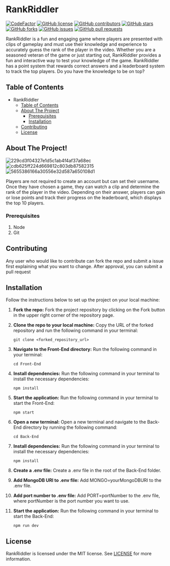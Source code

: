 # RankRiddler

[![CodeFactor](https://www.codefactor.io/repository/github/chris5613/rankriddler/badge)](https://www.codefactor.io/repository/github/chris5613/rankriddler)
[![GitHub license](https://img.shields.io/github/license/Chris5613/RankRiddler)](https://github.com/Chris5613/RankRiddler/blob/main/LICENSE)
[![GitHub contributors](https://img.shields.io/github/contributors/Chris5613/RankRiddler)](https://github.com/Chris5613/RankRiddler/graphs/contributors)
[![GitHub stars](https://img.shields.io/github/stars/Chris5613/RankRiddler)](https://github.com/Chris5613/RankRiddler/stargazers)
[![GitHub forks](https://img.shields.io/github/forks/Chris5613/RankRiddler)](https://github.com/Chris5613/RankRiddler/network/members)
[![GitHub issues](https://img.shields.io/github/issues/Chris5613/RankRiddler)](https://github.com/Chris5613/RankRiddler/issues)
[![GitHub pull requests](https://img.shields.io/github/issues-pr/Chris5613/RankRiddler)](https://github.com/Chris5613/RankRiddler/pulls)

RankRiddler is a fun and engaging game where players are presented with clips of gameplay and must use their knowledge and experience to accurately guess the rank of the player in the video. Whether you are a seasoned veteran of the game or just starting out, RankRiddler provides a fun and interactive way to test your knowledge of the game. RankRiddler has a point system that rewards correct answers and a leaderboard system to track the top players. Do you have the knowledge to be on top?

## Table of Contents

- RankRiddler
  - [Table of Contents](#table-of-contents)
  - [About The Project](#about-the-project)
    - [Prerequisites](#prerequisites)
    - [Installation](#installation)
  - [Contributing](#contributing)
  - [License](#license)

## About The Project!

![229cd3f04327e1d5c1ab4f4af37a68ec](https://github.com/Chris5613/RankRiddler/assets/24240227/d62f3c8e-62e4-4bbd-b6d8-119907fae7c4)
![cdb625ff224d669812c803db87582315](https://github.com/Chris5613/RankRiddler/assets/24240227/1516b89f-5335-412d-a6a4-7f35e73aaad2)
![5655386166a30556e32d587a650108d1](https://github.com/Chris5613/RankRiddler/assets/24240227/86b9b2db-c0bf-4534-a16f-cd226c462613)

Players are not required to create an account but can set their username. Once they have chosen a game, they can watch a clip and determine the rank of the player in the video. Depending on their answer, players can gain or lose points and track their progress on the leaderboard, which displays the top 10 players.

### Prerequisites

1. Node
2. Git

## Contributing

Any user who would like to contribute can fork the repo and submit a issue first explaining what you want to change. After approval, you can submit a pull request

## Installation

Follow the instructions below to set up the project on your local machine:

1. **Fork the repo:** Fork the project repository by clicking on the Fork button in the upper right corner of the repository page.

2. **Clone the repo to your local machine:** Copy the URL of the forked repository and run the following command in your terminal:
    ```
    git clone <forked_repository_url>
    ```
3. **Navigate to the Front-End directory:** Run the following command in your terminal:
    ```
    cd Front-End
    ```
4. **Install dependencies:** Run the following command in your terminal to install the necessary dependencies:
    ```
    npm install
    ```
5. **Start the application:** Run the following command in your terminal to start the Front-End:
    ```
    npm start
    ```
6. **Open a new terminal:** Open a new terminal and navigate to the Back-End directory by running the following command:
    ```
    cd Back-End
    ```
7. **Install dependencies:** Run the following command in your terminal to install the necessary dependencies:
    ```
    npm install
    ```
8. **Create a .env file:** Create a .env file in the root of the Back-End folder.
9. **Add MongoDB URI to .env file:** Add MONGO=yourMongoDBURI to the .env file.
10. **Add port number to .env file:** Add PORT=portNumber to the .env file, where portNumber is the port number you want to use.
11. **Start the application:** Run the following command in your terminal to start the Back-End:
    ```
    npm run dev
    ```

## License

RankRiddler is licensed under the MIT license. See [LICENSE](/LICENSE) for more information.
